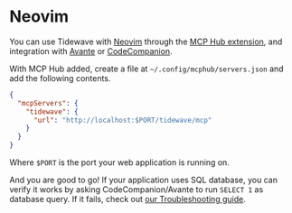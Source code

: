 # Neovim

You can use Tidewave with [Neovim](https://neovim.io/) through the [MCP Hub extension](https://github.com/ravitemer/mcphub.nvim),
and integration with [Avante](https://github.com/ravitemer/mcphub.nvim/wiki/Avante) or
[CodeCompanion](https://github.com/ravitemer/mcphub.nvim/wiki/CodeCompanion).

With MCP Hub added, create a file at
`~/.config/mcphub/servers.json` and add the following contents.

```json
{
  "mcpServers": {
    "tidewave": {
      "url": "http://localhost:$PORT/tidewave/mcp"
    }
  }
}
```

Where `$PORT` is the port your web application is running on.

And you are good to go! If your application uses SQL database, you can verify
it works by asking CodeCompanion/Avante to run `SELECT 1` as database query.
If it fails, check out [our Troubleshooting guide](troubleshooting.md).

